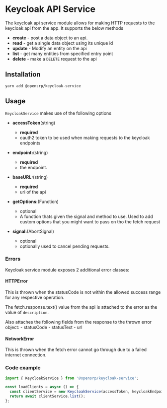 # Keycloak API Service

The keycloak api service module allows for making HTTP requests to the keycloak api from the app. It supports the below methods

- **create** - post a data object to an api.
- **read** - get a single data object using its unique id
- **update** - Modify an entity on the api
- **list** - get many entities from specified entry point
- **delete** - make a `DELETE` request to the api

## Installation

```node
yarn add @opensrp/keycloak-service
```

## Usage

`KeycloakService` makes use of the following options

- **accessToken**(string)

  - **required**
  - oauth2 token to be used when making requests to the keycloak endpoints

- **endpoint:**(string)
  - **required**
  - the endpoint.
- **baseURL:**(string)
  - **required**
  - uri of the api
- **getOptions:**(Function)

  - optional
  - A function thats given the signal and method to use. Used to add custom options that you might want to pass on tho the fetch request

- **signal:**(AbortSignal)
  - optional
  - optionally used to cancel pending requests.

### Errors

Keycloak service module exposes 2 additional error classes:

#### HTTPError

This is thrown when the statusCode is not within the allowed success range for any respective operation.

The fetch.response.text() value from the api is attached to the error as the value of `description`.

Also attaches the following fields from the response to the thrown error object: - statusCode - statusText - url

#### NetworkError

This is thrown when the fetch error cannot go through due to a failed internet connection.

### Code example

```typescript
import { KeycloakService } from '@opensrp/keycloak-service';

const loadClients = async () => {
  const clientService = new KeycloakService(accessToken, keycloakEndpoint, keycloakBaseURL);
  return await clientService.list();
};
```
